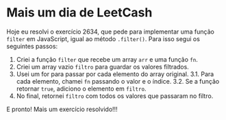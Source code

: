 # Mais um dia de LeetCash

Hoje eu resolvi o exercício 2634, que pede para implementar uma função `filter` em JavaScript, igual ao método `.filter()`. Para isso segui os seguintes passos:

1. Criei a função `filter` que recebe um array `arr` e uma função `fn`.
2. Criei um array vazio `filtro` para guardar os valores filtrados.
3. Usei um for para passar por cada elemento do array original.
    3.1. Para cada elemento, chamei `fn` passando o valor e o índice.
    3.2. Se a função retornar `true`, adiciono o elemento em `filtro`.
4. No final, retornei `filtro` com todos os valores que passaram no filtro.

E pronto! Mais um exercício resolvido!!!